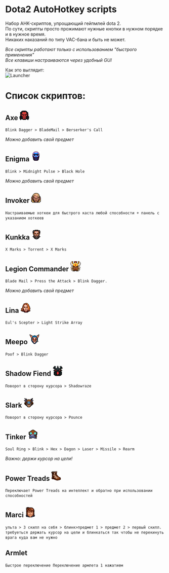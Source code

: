 # Dota2 AutoHotkey scripts  

Набор AHK-скриптов, упрощающий гейпмлей dota 2.  
По сути, скрипты просто прожимают нужные кнопки в нужном порядке и в нужное время.  
Никаких наказаний по типу VAC-бана и быть не может.  
     
*Все скрипты работают только с использованием "быстрого применения"*  
*Все клавиши настраиваются через удобный GUI*  
  
Как это выглядит:  
![Launcher](https://sun9-72.userapi.com/c200320/v200320493/32a6a/QqrAlf0HPlk.jpg)  
  
# Список скриптов:  

## Axe ![Axe](https://github.com/Wolf49406/dotahk/blob/master/Axe/Axe.png)
```
Blink Dagger > BladeMail > Berserker's Call
```
*Можно добавить свой предмет*

## Enigma ![Enigma](https://github.com/Wolf49406/dotahk/blob/master/Enigma/Enigma.png)
```
Blink > Midnight Pulse > Black Hole
```
*Можно добавить свой предмет*

## Invoker ![Invoker](https://github.com/Wolf49406/dotahk/blob/master/Invoker/Invoker.png)
```
Настраиваемые хоткеи для быстрого каста любой способности + панель с указанием хоткеев
```

## Kunkka ![Kunkka](https://github.com/Wolf49406/dotahk/blob/master/Kunkka/Kunkka.png)
```
X Marks > Torrent > X Marks
```

## Legion Commander ![Legion Commander](https://github.com/Wolf49406/dotahk/blob/master/LegionCommander/LegionCommander.png)
```
Blade Mail > Press the Attack > Blink Dagger.
```
*Можно добавить свой предмет*

## Lina ![Lina](https://github.com/Wolf49406/dotahk/blob/master/Lina/Lina.png)
```
Eul's Scepter > Light Strike Array
```

## Meepo ![Meepo](https://github.com/Wolf49406/dotahk/blob/master/Meepo/Meepo.png)
```
Poof > Blink Dagger
```

## Shadow Fiend ![Shadow Fiend](https://github.com/Wolf49406/dotahk/blob/master/ShadowFiend/ShadowFiend.png)
```
Поворот в сторону курсора > Shadowraze
```

## Slark ![Slark](https://github.com/Wolf49406/dotahk/blob/master/Slark/Slark.png)
```
Поворот в сторону курсора > Pounce
```

## Tinker ![Tinker](https://github.com/Wolf49406/dotahk/blob/master/Tinker/Tinker.png)
```
Soul Ring > Blink > Hex > Dagon > Laser > Missile > Rearm
```
*Важно: держи курсор на цели!*

## Power Treads ![](https://github.com/Wolf49406/dotahk/blob/master/PowerTreads/PowerTreads.png)
```
Переключает Power Treads на интеллект и обратно при использовании способностей
```
## Marci ![Marci](https://github.com/lifestarse/dotaahk/blob/master/Marci/Marci.png)
```
ульта > 3 скилл на себя > блинк>предмет 1 > предмет 2 > первый скилл. 
требуеться держать курсор на цели и блинкаться так чтобы не перекинуть врага куда вам не нужно
```
## Armlet
```
Быстрое переключение Переключение армлета 1 нажатием
```
